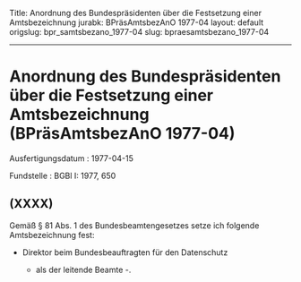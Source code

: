 Title: Anordnung des Bundespräsidenten über die Festsetzung einer Amtsbezeichnung
jurabk: BPräsAmtsbezAnO 1977-04
layout: default
origslug: bpr_samtsbezano_1977-04
slug: bpraesamtsbezano_1977-04

---

# Anordnung des Bundespräsidenten über die Festsetzung einer Amtsbezeichnung (BPräsAmtsbezAnO 1977-04)

Ausfertigungsdatum
:   1977-04-15

Fundstelle
:   BGBl I: 1977, 650



## (XXXX)

Gemäß § 81 Abs. 1 des Bundesbeamtengesetzes setze ich folgende
Amtsbezeichnung fest:

*   Direktor beim Bundesbeauftragten für den Datenschutz

    - als der leitende Beamte -.




